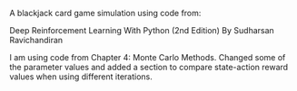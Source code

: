 A blackjack card game simulation using code from:

Deep Reinforcement Learning With Python (2nd Edition)
By Sudharsan Ravichandiran

I am using code from Chapter 4: Monte Carlo Methods. Changed some of the parameter values and added a section to compare state-action reward values when using different iterations.
